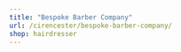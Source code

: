 ```yaml
---
title: "Bespoke Barber Company"
url: /cirencester/bespoke-barber-company/
shop: hairdresser
---
```

